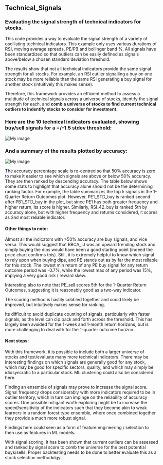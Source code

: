 ## Technical_Signals
### Evaluating the signal strength of technical indicators for stocks.

This code provides a way to evaluate the signal strength of a variety of oscillating technical indicators. This example only uses various durations of RSI, moving average spreads, PE/PB and bollinger band %. All signals have been standardized so that outliers can be easily defined as signals above/below a chosen standard deviation threshold.

The results show that not all technical indicators provide the same signal strength for all stocks. For example, an RSI outlier signalling a buy on one stock may be more reliable than the same RSI generating a buy signal for another stock (intuitively this makes sense). 

Therefore, this framework provides an efficient method to assess a multitude of technical signals across a universe of stocks, identify the signal strength for each, and __comb a universe of stocks to find current technical outliers to indentify stocks to consider for investment.__ 


### Here are the 10 technical indicators evaluated, showing buy/sell signals for a +/-1.5 stdev threshold:

![My image](https://github.com/footfalcon/Technical_Signals/blob/master/plot_features.png)

### And a summary of the results plotted by accuracy:

![My image](https://github.com/footfalcon/Technical_Signals/blob/master/plot_stats.png)

The accuracy percentage scale is re-centred so that 50% accuracy is zero to make it easier to see which signals are above or below 50% accuracy. They are then ranked by descending accuracy. The table below shows some stats to highlight that accuracy alone should not be the determining ranking factor. For example, the table summarizes the top 5 signals in the 1-Quarter Return Outcomes plot. However, PE1_STD_buy is ranked second after PB1_STD_buy in the plot, but since PE1 has both greater frequency and higher return, its score is higher. Similarly, RSI_42_buy is ranked 5th by accuracy alone, but with higher frequency and returns considered, it scores as 2nd most reliable indicator.



#### Other things to note:
Almost all the indicators with >50% accuracy are buy signals, and vice versa. This would suggest that BBCA_IJ was an upward trending stock and simply buying the dips would have been a good starting point (indeed the price chart confirms this). Still, it is extremely helpful to know which signal to rely upon when buying dips, and PE stands out as by far the most reliable for this stock. The lowest min return of any PE buy signal for any return outcome period was -0.7%, while the lowest max of any period was 15%, implying a very good risk / reward skew.

Interesting also to note that PE_sell scores 5th for the 1-Quarter Return Outcomes, suggesting it is reasonably good as a two-way indicator.

The scoring method is hastily cobbled together and could likely be improved, but intuitively makes sense for ranking. 

Its difficult to avoid duplicate counting of signals, particularly with faster signals, as the level can dip back and forth across the threshold. This has largely been avoided for the 1-week and 1-month return horizons, but is more challenging to deal with for the 1-quarter outcome horizon.

#### Next steps:
With this framework, it is possible to include both a larger universe of stocks and test/evaluate many more technical indicators. There may be interesting findings on which signals are generally good for any stock, which may be good for specific sectors, quality, and which may simply be idiosyncratic to a particular stock. ML clustering could also be considered here.

Finding an ensemble of signals may prove to increase the signal score. Signal frequency drops considerably with more indicators required to be in outlier territory, which in turn can impinge on the reliability of accuracy scores. One possible mitigant worth exploring might be to increase the speed/sensitivity of the indicators such that they become akin to weak learners in a random forest type ensemble, where once combined together they provide a much more robust signal.

Findings here could seen as a form of feature engineering / selection to then use as features in ML models.

With signal scoring, it has been shown that current outliers can be assessed and ranked by signal score to comb the universe for the best potential buys/sells. Proper backtesting needs to be done to better evaluate this as a stock selection methodolgy.


